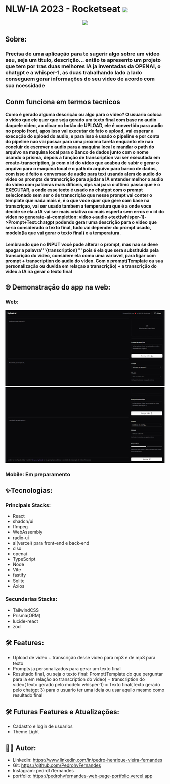 # NLW-IA 2023 - Rocketseat <img  align='center' width='100px' src='https://yt3.ggpht.com/ytc/AKedOLQkXnYChXAHOeBQLzwhk1_BHYgUXs6ITQOakoeNoQ=s176-c-k-c0x00ffffff-no-rj'/>

<p align='center'>
  <img src='https://storage.googleapis.com/star-lab/nlw-ia/OG.jpg'/>
</p>

## Sobre:

### Precisa de uma aplicação para te sugerir algo sobre um video seu, seja um titulo, descrição... então te apresento um projeto que tem por tras duas melhores IA ja inventadas da OPENAI, o chatgpt e a whisper-1, as duas trabalhando lado a lado conseguem gerar informações do seu video de acordo com sua ncessidade

## Conm funciona em termos tecnicos
#### Como é gerado alguma descrição ou algo para o video? O usuario coloca o video que ele quer que seja gerado um texto final com base no audio daquele video, ao clicar no botão de UPLOAD, ele é convertido para audio no propio front, apos isso vai executar de fato o upload, vai esperar a execução do upload do audio, e para isso é usado o pipeline e por conta do pipeline nao vai passar para uma proxima tarefa enquanto ele nao concluir de escrever o audio para a maquina local e mandar o path do arquivo na maquina local para o Banco de dados junto com o nome usando o prisma, depois a função de transcription vai ser executada em create-transcription, ja com o id do video que acabou de subir e gerar o arquivo para o maquina local e o path do arquivo para banco de dados, com isso é feito a conversao de audio para text usando alem do audio do video os prompts de transcrição para ajudar a IA entender melhor o audio do video com palavras mais difíceis, dps vai para o ultimo passo que é o EXECUTAR, a onde esse texto é usado no chatgpt com o prompt selecionado sem ser o de transcrição que nesse prompt vai conter o template que nada mais é, é o que voce quer que gere com base na transcriçao, vai ser usado tambem a temperatura que é a onde voce decide se ela a IA vai ser mais criativa ou mais esperta sem erros e o id do video no generate-ai-completion: video->audio->text(whisper-1)->Prompt+Text:chatgpt podendo gerar uma descrição para o video que seria considerado o texto final, tudo vai depender do prompt usado, modelo(Ia que vai gerar o texto final) e a temperatura.

#### Lembrando que no INPUT você pode alterar o prompt, mas nao se deve apagar a palavra'''{transcription}''' pois é ela que sera substituida pela transcrição do video, considere ela como uma variavel, para ligar com prompt + transcription do audio do video. Com o prompt(Template ou sua personalização ou duvida em relaçao a transcrição) + a transcrição do video a IA ira gerar o texto final

## 🌐 Demonstração do app na web:

### Web:
<div>
  <img width='800'src='https://github.com/PedrohvFernandes/nlw-ia/blob/main/NLWIATRANSCRIPTIONWEB/public/Web/Sreen1.png'/>
  <img width='800'src='https://github.com/PedrohvFernandes/nlw-ia/blob/main/NLWIATRANSCRIPTIONWEB/public/Web/Screen2.png'/>
</div>



### Mobile: Em preparamento

## ✨Tecnologias:

### Principais Stacks:

- React
- shadcn/ui
- ffmpeg
- WebAssembly
- radix-ui
- ai(vercel) para front-end e back-end
- clsx
- openai
- TypeScript
- Node
- Vite
- fastify
- Sqlite
- Axios

### Secundarias Stacks:

- TailwindCSS
- Prisma(ORM)
- lucide-react
- zod

## 🛠️ Features:

- Upload de video + transcrição desse video para mp3 e de mp3 para texto
- Prompts ja personalizados para gerar um texto final
- Resultado final, ou seja o texto final: Prompt(Template do que perguntar para ia em relação ao transcription do video) + transcription do video(Texto gerado pelo modelo whisper-1) = Texto final(Texto gerado pelo chatgpt 3) para o usuario ter uma ideia ou usar aquilo mesmo como resultado final

## 🛠️ Futuras Features e Atualizações:

- Cadastro e login de usuarios
- Theme Light

## 👨‍💻 Autor:

- Linkedin: https://www.linkedin.com/in/pedro-henrique-vieira-fernandes
- Git: https://github.com/PedrohvFernandes
- Instagram: pedro17fernandes
- portfolio: https://pedrohvfernandes-web-page-portfolio.vercel.app

